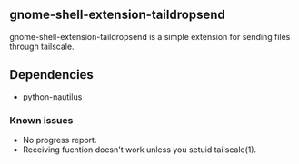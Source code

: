 ## gnome-shell-extension-taildropsend

gnome-shell-extension-taildropsend is a simple extension for sending files through tailscale.

## Dependencies
* python-nautilus


### Known issues
* No progress report.
* Receiving fucntion doesn't work unless you setuid tailscale(1).


